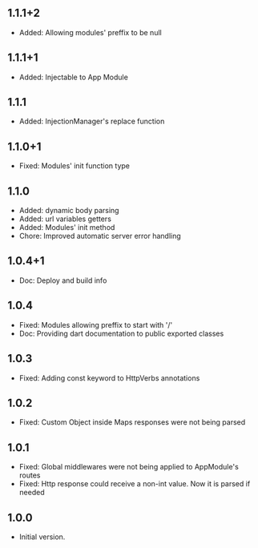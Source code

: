 ## 1.1.1+2
- Added: Allowing modules' preffix to be null
## 1.1.1+1
- Added: Injectable to App Module
## 1.1.1
- Added: InjectionManager's replace function
## 1.1.0+1
- Fixed: Modules' init function type

## 1.1.0
- Added: dynamic body parsing
- Added: url variables getters
- Added: Modules' init method
- Chore: Improved automatic server error handling

## 1.0.4+1

- Doc: Deploy and build info

## 1.0.4

- Fixed: Modules allowing preffix to start with '/'
- Doc: Providing dart documentation to public exported classes

## 1.0.3

- Fixed: Adding const keyword to HttpVerbs annotations

## 1.0.2

- Fixed: Custom Object inside Maps responses were not being parsed

## 1.0.1

- Fixed: Global middlewares were not being applied to AppModule's routes
- Fixed: Http response could receive a non-int value. Now it is parsed if needed

## 1.0.0

- Initial version.
